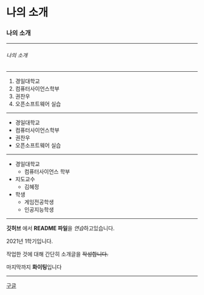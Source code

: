# 나의 소개

### 나의 소개
***
###### 나의 소개
***

1. 경일대학교
2. 컴퓨터사이언스학부
3. 권찬우
4. 오픈소프트웨어 실습

* * *

+ 경일대학교
+ 컴퓨터사이언스학부
+ 권찬우
+ 오픈소프트웨어 실습

- - -
* 경일대학교
  * 컴퓨터사이언스 학부
* 지도교수
  * 김혜정
* 학생
  * 게임전공학생
  * 인공지능학생
***


**깃허브** 에서 **README 파일**을 *연습*하고있습니다.

2021년 1학기입니다.

작업한 것에 대해 간단히 소개글을 ~~작성합니다.~~

마지막까지 **화이팅**입니다
***

[구글](http://www.gooe.com, "구글사이트에 연결합니다.")
